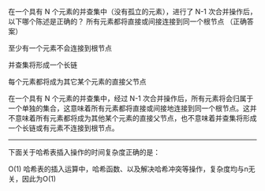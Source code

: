   
在一个具有 N 个元素的并查集中（没有孤立的元素），进行了 N-1 次合并操作后，以下哪个陈述是正确的？
所有元素都将直接或间接连接到同一个根节点
（正确答案）

至少有一个元素不会连接到根节点

并查集将形成一个长链

每个元素都将成为其它某个元素的直接父节点

在一个具有 N 个元素的并查集中，经过 N-1 次合并操作后，所有元素将会归属于一个单独的集合，这意味着所有元素都将直接或间接地连接到同一个根节点。这并不意味着所有元素都将成为其他某个元素的直接父节点，也不意味着并查集将形成一个长链或有元素不连接到根节点。

---

下面关于哈希表插入操作的时间复杂度正确的是：
  
O(1)
哈希表的插入运算中，哈希函数、以及解决哈希冲突等操作，复杂度均与n无关，因此为O(1)